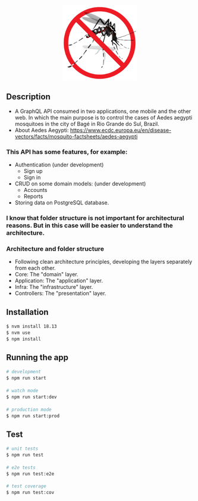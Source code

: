 <p align="center">
 <img src="./aedes-aegypti.png" width="200" alt="Aedes aegypti Logo"/>
</p>

## Description

- A GraphQL API consumed in two applications, one mobile and the other web. In which the main purpose is to control the cases of Aedes aegypti mosquitoes in the city of Bagé in Rio Grande do Sul, Brazil.
- About Aedes Aegypti: https://www.ecdc.europa.eu/en/disease-vectors/facts/mosquito-factsheets/aedes-aegypti

### This API has some features, for example:

- Authentication (under development)
  - Sign up
  - Sign in
- CRUD on some domain models: (under development)
  - Accounts
  - Reports
- Storing data on PostgreSQL database.

### I know that folder structure is not important for architectural reasons. But in this case will be easier to understand the architecture.

### Architecture and folder structure
- Following clean architecture principles, developing the layers separately from each other.
- Core: The "domain" layer.
- Application: The "application" layer.
- Infra: The "infrastructure" layer.
- Controllers: The "presentation" layer.

## Installation

```bash
$ nvm install 18.13
$ nvm use
$ npm install
```

## Running the app

```bash
# development
$ npm run start

# watch mode
$ npm run start:dev

# production mode
$ npm run start:prod
```

## Test

```bash
# unit tests
$ npm run test

# e2e tests
$ npm run test:e2e

# test coverage
$ npm run test:cov
```
